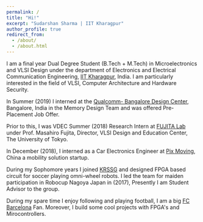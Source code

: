 ```yaml
---
permalink: /
title: "Hi!"
excerpt: "Sudarshan Sharma | IIT Kharagpur"
author_profile: true
redirect_from: 
  - /about/
  - /about.html
---
```



I am a final year Dual Degree Student (B.Tech + M.Tech) in Microelectronics and VLSI Design under the department of Electronics and Electrical Communication Engineering, [IIT Kharagpur](http://www.iitkgp.ac.in/), India. I am particularly interested in the field of VLSI, Computer Architecture and Hardware Security. 

In Summer (2019) I interned at the [Qualcomm- Bangalore Design Center](https://www.qualcomm.com/company/locations/india), Bangalore, India in the Memory Design Team and was offered Pre-Placement Job Offer. 

Prior to this, I was VDEC Summer (2018) Research Intern at [FUJITA Lab](http://www.cad.t.u-tokyo.ac.jp/en/) under Prof. Masahiro Fujita, Director, VLSI Design and Education Center, The University of Tokyo.

In December (2018), I interned as a Car Electronics Engineer at [Pix Moving](https://www.pixmoving.com/), China a mobility solution startup.

During my Sophomore years I joined [KRSSG](http://krssg.in/index.html) and designed FPGA based circuit for soccer playing omni-wheel robots. I led the team for maiden participation in Robocup Nagoya Japan in (2017), Presently I am Student Advisor to the group.

During my spare time I enjoy following and playing football, I am a big [FC Barcelona](https://www.fcbarcelona.com/en/) Fan. Moreover, I build some cool projects with FPGA's and Mirocontrollers.